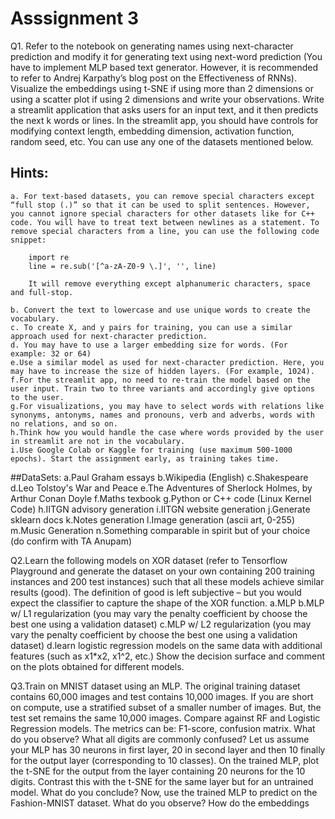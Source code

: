 ﻿# Asssignment 3

 Q1. Refer to the notebook on generating names using next-character prediction and modify it for generating text using next-word prediction (You have to implement MLP based text generator. However, it is recommended to refer to Andrej Karpathy’s blog post on the Effectiveness of RNNs).
Visualize the embeddings using t-SNE if using more than 2 dimensions or using a scatter plot if using 2 dimensions and write your observations. Write a streamlit application that asks users for an input text, and it then predicts the next k words or lines. In the streamlit app, you should have controls for modifying context length, embedding dimension, activation function, random seed, etc. You can use any one of the datasets mentioned below.

## Hints:

    a. For text-based datasets, you can remove special characters except “full stop (.)” so that it can be used to split sentences. However, you cannot ignore special characters for other datasets like for C++ code. You will have to treat text between newlines as a statement. To remove special characters from a line, you can use the following code snippet:

        import re
        line = re.sub('[^a-zA-Z0-9 \.]', '', line)

        It will remove everything except alphanumeric characters, space and full-stop.

    b. Convert the text to lowercase and use unique words to create the vocabulary.
    c. To create X, and y pairs for training, you can use a similar approach used for next-character prediction.
    d. You may have to use a larger embedding size for words. (For example: 32 or 64)
    e.Use a similar model as used for next-character prediction. Here, you may have to increase the size of hidden layers. (For example, 1024).
    f.For the streamlit app, no need to re-train the model based on the user input. Train two to three variants and accordingly give options to the user.
    g.For visualizations, you may have to select words with relations like synonyms, antonyms, names and pronouns, verb and adverbs, words with no relations, and so on.
    h.Think how you would handle the case where words provided by the user in streamlit are not in the vocabulary.
    i.Use Google Colab or Kaggle for training (use maximum 500-1000 epochs). Start the assignment early, as training takes time. 
##DataSets:
   a.Paul Graham essays
   b.Wikipedia (English)
   c.Shakespeare
   d.Leo Tolstoy's War and Peace
   e.The Adventures of Sherlock Holmes, by Arthur Conan Doyle
   f.Maths texbook
   g.Python or C++ code (Linux Kernel Code)
   h.IITGN advisory generation
   i.IITGN website generation
   j.Generate sklearn docs 
   k.Notes generation
   l.Image generation (ascii art, 0-255)
   m.Music Generation
   n.Something comparable in spirit but of your choice (do confirm with TA Anupam)

Q2.Learn the following models on XOR dataset (refer to Tensorflow Playground and generate the dataset on your own containing 200 training instances and 200 test instances) such that all these models achieve similar results (good). The definition of good is left subjective – but you would expect the classifier to capture the shape of the XOR function. 
  a.MLP
  b.MLP w/ L1 regularization (you may vary the penalty coefficient by choose the best one using a validation dataset)
  c.MLP w/ L2 regularization (you may vary the penalty coefficient by choose the best one using a validation dataset)
  d.learn logistic regression models on the same data with additional features (such as x1*x2, x1^2, etc.)
Show the decision surface and comment on the plots obtained for different models.

Q3.Train on MNIST dataset using an MLP. The original training dataset contains 60,000 images and test contains 10,000 images. If you are short on compute, use a stratified subset of a smaller number of images. But, the test set remains the same 10,000 images. Compare against RF and Logistic Regression models.  The metrics can be: F1-score, confusion matrix. What do you observe? What all digits are commonly confused? 
Let us assume your MLP has 30 neurons in first layer, 20 in second layer and then 10 finally for the output layer (corresponding to 10 classes). On the trained MLP, plot the t-SNE for the output from the layer containing 20 neurons for the 10 digits. Contrast this with the t-SNE for the same layer but for an untrained model. What do you conclude? 
Now, use the trained MLP to predict on the Fashion-MNIST dataset. What do you observe? How do the embeddings 



